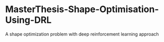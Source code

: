 # MasterThesis-Shape-Optimisation-Using-DRL
A shape optimization problem with deep reinforcement learning approach
